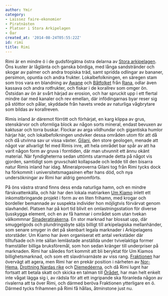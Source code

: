 ```yaml
---
author: Ymir
category:
- Laissez faire-ekonomier
- Piratnästen
- Platser i Stora Arkipelagen
- Öar
created_at: '2014-08-24T05:55:22Z'
id: rimi
title: Rimi
---
```

Rimi är en mindre ö i de gudsförgätna östra delarna av [Stora arkipelagen]. Öns kuster är låglänta och ganska bördiga, med långa sandstränder och skogar av palmer och andra tropiska träd, samt spridda odlingar av bananer, persimon, opuntia och andra frukter. Lokalbefolkningen, en säregen stam som tros vara en blandning av [Awane] och [Båtfolket] från [Rana], odlar även kassava och andra rotfrukter, och fiskar i de korallrev som omger ön. Östsidan av ön är svårt härjad av erosion, och har spruckit upp i ett flertal mindre öar med kanaler och rev emellan, där infödingarnas byar reser sig på stöttor och pålar, skyddade från havets vrede av naturliga vågbrytare som bildas av korallreven.

Rimis inland är däremot förrött och förhärjat, en karg klippa av grus, stenskärvor och oformliga block av någon sorts mineral, endast bevuxen av kaktusar och torra buskar. Flockar av arga vildhundar och gigantiska humlor härjar här, och lokalbefolkningen undviker dessa områden utom för att då och då utvinna sav ur vissa växter. [Gilani], den store geologen, menade att något var allvarligt fel med Rimis inre, att hela området bar spår av att ha varit någon form av gruva i forntiden, där man utvunnit ett ännu okänt material. När fyndigheterna sedan uttömts utarmade detta på något vis gjorden, samtidigt som gruvschakt kollapsade och ledde till den bisarra natur Rimis inland har idag. Mineralproverna Gilani tog från Rimi tycks dock ha förkommit i universitetsmagasinen efter hans död, och nya undersökningar av Rimi har aldrig genomförts.

På öns västra strand finns dess enda naturliga hamn, och en mindre färskvattenkälla, och här har den lokala matriarken [Um Kiamo] inlett ett inkomstbringande projekt i form av en liten frihamn, med krogar och bordeller bemannade av suspekta individer hon möjligtvis förvärvat genom slavhandel. Platsen har på kort tid blivit en omlastningsstation för diverse ljusskygga element, och en av få hamnar i området som utan tvekan välkommnar [Sinaderatirakerna]. En stor marknad har blossat upp, där smuggelgods och plundringsbyte säljs billigt till arkipelagiska mellanhänder, som senare smyger in det på skenbart legala marknader i Arkipelagens storstäder. Um Kiamo har även organiserat ett antal verkstäder där tilltufsade och inte sällan lemlästade anställda under tvivelaktiga former framställer billiga bruksföremål, som hon sedan kränger till underpriser på marknaden. Rimi har således fort kommit att bli beryktat för Um Kiamos billighetsmarknad, och som ett slavdrivarnäste av viss rang. [Fraktionen] har övervägt att agera, men Rimi har en prekär position i närheten av [Nor-Hema], [Drottning Nardas rike] och [Diemedéerna], och då Rimi lugnt har fortsatt att betala skatt och skicka en talman till [Örådet], har man helt enkelt inte vågat lägga sig i, av rädsla för att ett ingripande ska föranleda någon av rivalerna att ta över Rimi, och därmed beröva Fraktionen ytterligare en ö. Därmed tycks frihamnen på Rimi få hållas, åtminstone just nu.

  [Stora arkipelagen]: Stora_arkipelagen
  [Awane]: Awane
  [Båtfolket]: Båtfolket
  [Rana]: Rana
  [Gilani]: Gilani
  [Um Kiamo]: Um_Kiamo
  [Sinaderatirakerna]: Sinaderatirakerna
  [Fraktionen]: Fraktionen
  [Nor-Hema]: Nor-Hema
  [Drottning Nardas rike]: Drottning_Nardas_rike
  [Diemedéerna]: Sham-Ukins_välde
  [Örådet]: Örådet